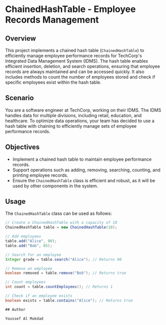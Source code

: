 # ChainedHashTable - Employee Records Management

## Overview

This project implements a chained hash table (`ChainedHashTable`) to efficiently manage employee performance records for TechCorp's Integrated Data Management System (IDMS). The hash table enables efficient insertion, deletion, and search operations, ensuring that employee records are always maintained and can be accessed quickly. It also includes methods to count the number of employees stored and check if specific employees exist within the hash table.

## Scenario

You are a software engineer at TechCorp, working on their IDMS. The IDMS handles data for multiple divisions, including retail, education, and healthcare. To optimize data operations, your team has decided to use a hash table with chaining to efficiently manage sets of employee performance records.

## Objectives

* Implement a chained hash table to maintain employee performance records.
* Support operations such as adding, removing, searching, counting, and printing employee records.
* Ensure the `ChainedHashTable` class is efficient and robust, as it will be used by other components in the system.

## Usage

The `ChainedHashTable` class can be used as follows:

```java
// Create a ChainedHashTable with a capacity of 10
ChainedHashTable table = new ChainedHashTable(10);

// Add employees
table.add("Alice", 90);
table.add("Bob", 85);

// Search for an employee
Integer grade = table.search("Alice"); // Returns 90

// Remove an employee
boolean removed = table.remove("Bob"); // Returns true

// Count employees
int count = table.countEmployees(); // Returns 1

// Check if an employee exists
boolean exists = table.contains("Alice"); // Returns true

## Author

Youssef Al Mukdad
